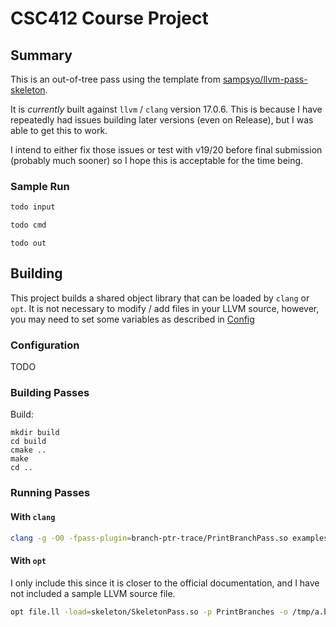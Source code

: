 # CSC412 Course Project

## Summary

This is an out-of-tree pass using the template from [sampsyo/llvm-pass-skeleton](https://github.com/sampsyo/llvm-pass-skeleton).

It is _currently_ built against `llvm` / `clang` version 17.0.6. This is because I have repeatedly had issues building later versions (even on Release), but I was able to get this to work.

I intend to either fix those issues or test with v19/20 before final submission (probably much sooner) so I hope this is acceptable for the time being.

### Sample Run

```c
todo input
```

```sh
todo cmd
```

```
todo out
```


## Building

This project builds a shared object library that can be loaded by `clang` or `opt`. It is not necessary to modify / add files in your LLVM source, however, you may need to set some variables as described in [Config](###Config)

### Configuration

TODO

### Building Passes

Build:

    mkdir build
    cd build
    cmake ..
    make
    cd ..

### Running Passes

#### With `clang`

```sh
clang -g -O0 -fpass-plugin=branch-ptr-trace/PrintBranchPass.so examples/hello.c -o /tmp/a.out
```

#### With `opt`

I only include this since it is closer to the official documentation, and I have not included a sample LLVM source file.

```sh
opt file.ll -load=skeleton/SkeletonPass.so -p PrintBranches -o /tmp/a.bc
```
